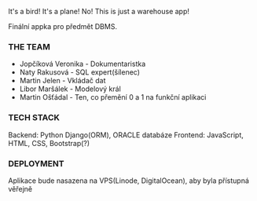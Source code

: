 It's a bird! It's a plane! No! This is just a warehouse app!

Finální appka pro předmět DBMS.

### THE TEAM
- Jopčíková Veronika - Dokumentaristka
- Naty Rakusová - SQL expert(šílenec)
- Martin Jelen - Vkládač dat
- Libor Maršálek - Modelový král
- Martin Ošťádal - Ten, co přemění 0 a 1 na funkční aplikaci

### TECH STACK
Backend: Python Django(ORM), ORACLE databáze
Frontend: JavaScript, HTML, CSS, Bootstrap(?)

### DEPLOYMENT
Aplikace bude nasazena na VPS(Linode, DigitalOcean), aby byla přístupná věřejně
